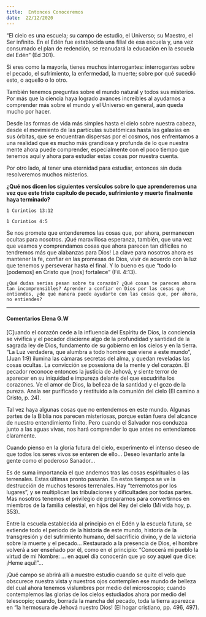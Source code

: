 ```yaml
---
title:  Entonces Conoceremos
date:  22/12/2020
---
```


“El cielo es una escuela; su campo de estudio, el Universo; su Maestro, el Ser infinito. En el Edén fue establecida una filial de esa escuela y, una vez consumado el plan de redención, se reanudará la educación en la escuela del Edén” (Ed 301).

Si eres como la mayoría, tienes muchos interrogantes: interrogantes sobre el pecado, el sufrimiento, la enfermedad, la muerte; sobre por qué sucedió esto, o aquello o lo otro.

También tenemos preguntas sobre el mundo natural y todos sus misterios. Por más que la ciencia haya logrado avances increíbles al ayudarnos a comprender más sobre el mundo y el Universo en general, aún queda mucho por hacer.

Desde las formas de vida más simples hasta el cielo sobre nuestra cabeza, desde el movimiento de las partículas subatómicas hasta las galaxias en sus órbitas, que se encuentran dispersas por el cosmos, nos enfrentamos a una realidad que es mucho más grandiosa y profunda de lo que nuestra mente ahora puede comprender, especialmente con el poco tiempo que tenemos aquí y ahora para estudiar estas cosas por nuestra cuenta.

Por otro lado, al tener una eternidad para estudiar, entonces sin duda resolveremos muchos misterios.

**¿Qué nos dicen los siguientes versículos sobre lo que aprenderemos una vez que este triste capítulo de pecado, sufrimiento y muerte finalmente haya terminado?**

`1 Corintios 13:12`

`1 Corintios 4:5`

Se nos promete que entenderemos las cosas que, por ahora, permanecen ocultas para nosotros. ¡Qué maravillosa esperanza, también, que una vez que veamos y comprendamos cosas que ahora parecen tan difíciles no tendremos más que alabanzas para Dios! La clave para nosotros ahora es mantener la fe, confiar en las promesas de Dios, vivir de acuerdo con la luz que tenemos y perseverar hasta el final. Y lo bueno es que “todo lo [podemos] en Cristo que [nos] fortalece” (Fil. 4:13).

`¿Qué dudas serias pesan sobre tu corazón? ¿Qué cosas te parecen ahora tan incomprensibles? Aprender a confiar en Dios por las cosas que entiendes, ¿de qué manera puede ayudarte con las cosas que, por ahora, no entiendes?`

---

#### Comentarios Elena G.W

[C]uando el corazón cede a la influencia del Espíritu de Dios, la conciencia se vivifica y el pecador discierne algo de la profundidad y santidad de la sagrada ley de Dios, fundamento de su gobierno en los cielos y en la tierra. “La Luz verdadera, que alumbra a todo hombre que viene a este mundo”, (Juan 1:9) ilumina las cámaras secretas del alma, y quedan reveladas las cosas ocultas. La convicción se posesiona de la mente y del corazón. El pecador reconoce entonces la justicia de Jehová, y siente terror de aparecer en su iniquidad e impureza delante del que escudriña los corazones. Ve el amor de Dios, la belleza de la santidad y el gozo de la pureza. Ansía ser purificado y restituido a la comunión del cielo (El camino a Cristo, p. 24).

Tal vez haya algunas cosas que no entendemos en este mundo. Algunas partes de la Biblia nos parecen misteriosas, porque están fuera del alcance de nuestro entendimiento finito. Pero cuando el Salvador nos conduzca junto a las aguas vivas, nos hará comprender lo que antes no entendíamos claramente.

Cuando pienso en la gloria futura del cielo, experimento el intenso deseo de que todos los seres vivos se enteren de ello… Deseo levantarlo ante la gente como el poderoso Sanador…

Es de suma importancia el que andemos tras las cosas espirituales o las terrenales. Estas últimas pronto pasarán. En estos tiempos se ve la destrucción de muchos tesoros terrenales. Hay “terremotos por los lugares”, y se multiplican las tribulaciones y dificultades por todas partes. Mas nosotros tenemos el privilegio de prepararnos para convertirnos en miembros de la familia celestial, en hijos del Rey del cielo (Mi vida hoy, p. 353).

Entre la escuela establecida al principio en el Edén y la escuela futura, se extiende todo el período de la historia de este mundo, historia de la transgresión y del sufrimiento humano, del sacrificio divino, y de la victoria sobre la muerte y el pecado… Restaurado a la presencia de Dios, el hombre volverá a ser enseñado por él, como en el principio: “Conocerá mi pueblo la virtud de mi Nombre: … en aquel día conocerán que yo soy aquel que dice: ¡Heme aquí!”…

¡Qué campo se abrirá allí a nuestro estudio cuando se quite el velo que obscurece nuestra vista y nuestros ojos contemplen ese mundo de belleza del cual ahora tenemos vislumbres por medio del microscopio; cuando contemplemos las glorias de los cielos estudiados ahora por medio del telescopio; cuando, borrada la mancha del pecado, toda la tierra aparezca en “la hermosura de Jehová nuestro Dios! (El hogar cristiano, pp. 496, 497).
